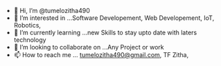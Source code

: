 - 👋 Hi, I’m @tumelozitha490
- 👀 I’m interested in ...Software Developement, Web Developement, IoT, Robotics,
- 🌱 I’m currently learning ...new Skills to stay upto date with laters technology
- 💞️ I’m looking to collaborate on ...Any Project or work
- 📫 How to reach me ... tumelozitha490@gmail.com, TF Zitha,

<!---
tumelozitha490/tumelozitha490 is a ✨ special ✨ repository because its `README.md` (this file) appears on your GitHub profile.
You can click the Preview link to take a look at your changes.
--->

